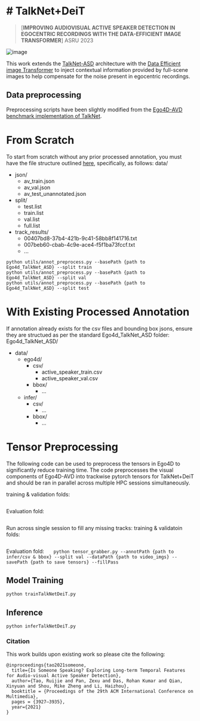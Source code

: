 # # TalkNet+DeiT

>[**IMPROVING AUDIOVISUAL ACTIVE SPEAKER DETECTION IN EGOCENTRIC RECORDINGS WITH THE DATA-EFFICIENT IMAGE TRANSFORMER**]
> ASRU 2023

![image](https://github.com/jclarke98/TalkNet+DeiT/blob/main/TalkNet+DeiT_1.png)

This work extends the [TalkNet-ASD](https://github.com/TaoRuijie/TalkNet_ASD/blob/main/utils/tools.py#L34) architecture with the [Data Efficient image Transformer](https://arxiv.org/abs/2012.12877) to inject contextual information provided by full-scene images to help compensate for the noise present in egocentric recordings.

## Data preprocessing

Preprocessing scripts have been slightly modified from the [Ego4D-AVD benchmark implementation of TalkNet](https://github.com/zcxu-eric/Ego4d_TalkNet_ASD).

# From Scratch
To start from scratch without any prior processed annotation, you must have the file structure outlined [here](https://github.com/zcxu-eric/Ego4d_TalkNet_ASD), specifically, as follows:
data/
* json/
  * av_train.json
  * av_val.json
  * av_test_unannotated.json
* split/
  * test.list
  * train.list
  * val.list
  * full.list
* track_results/
  * 00407bd8-37b4-421b-9c41-58bb8f141716.txt
  * 007beb60-cbab-4c9e-ace4-f5f1ba73fccf.txt
  * ...

```
python utils/annot_preprocess.py --basePath {path to Ego4d_TalkNet_ASD} --split train
python utils/annot_preprocess.py --basePath {path to Ego4d_TalkNet_ASD} --split val
python utils/annot_preprocess.py --basePath {path to Ego4d_TalkNet_ASD} --split test
```

# With Existing Processed Annotation

If annotation already exists for the csv files and bounding box jsons, ensure they are structued as per the standard Ego4d_TalkNet_ASD folder:
Ego4d_TalkNet_ASD/
* data/
    * ego4d/
        * csv/
            * active_speaker_train.csv
            * active_speaker_val.csv
        * bbox/
            * ...
    * infer/
        * csv/
            * ...
        * bbox/
            * ...

# Tensor Preprocessing

The following code can be used to preprocess the tensors in Ego4D to significantly reduce training time. The code preprocesses the visual components of Ego4D-AVD into trackwise pytorch tensors for TalkNet+DeiT and should be ran in parallel across multiple HPC sessions simultaneously.

training & validation folds: 
```   python tensor_grabber.py --annotPath {path to ego4d/csv & bbox} --split {train/val} --dataPath {path to video_imgs} --savePath {path to save tensors}
```
Evaluation fold:
```python tensor_grabber.py --annotPath {path to infer/csv & bbox} --split val --dataPath {path to video_imgs} --savePath {path to save tensors}
```
Run across single session to fill any missing tracks:
training & validatoin folds:
```   python tensor_grabber.py --annotPath {path to ego4d/csv & bbox} --split {train/val} --dataPath {path to video_imgs} --savePath {path to save tensors} --fillPass
```
Evaluation fold:
```   python tensor_grabber.py --annotPath {path to infer/csv & bbox} --split val --dataPath {path to video_imgs} --savePath {path to save tensors} --fillPass```

## Model Training

```
python trainTalkNetDeiT.py
```

## Inference

```
python inferTalkNetDeiT.py
```

### Citation

This work builds upon existing work so please cite the following:
```
@inproceedings{tao2021someone,
  title={Is Someone Speaking? Exploring Long-term Temporal Features for Audio-visual Active Speaker Detection},
  author={Tao, Ruijie and Pan, Zexu and Das, Rohan Kumar and Qian, Xinyuan and Shou, Mike Zheng and Li, Haizhou},
  booktitle = {Proceedings of the 29th ACM International Conference on Multimedia},
  pages = {3927–3935},
  year={2021}
}
```